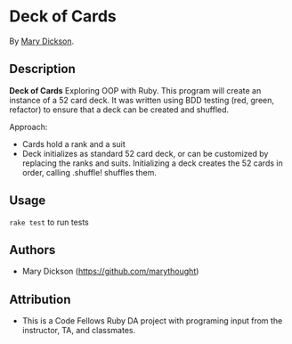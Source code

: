 # Deck of Cards

By [Mary Dickson](http://www.marydickson.com).

## Description
**Deck of Cards** Exploring OOP with Ruby. This program will create an instance of a 52 card deck. It was written using BDD testing (red, green, refactor) to ensure that a deck can be created and shuffled.

Approach:
* Cards hold a rank and a suit
* Deck initializes as standard 52 card deck, or can be customized by replacing the ranks and suits. Initializing a deck creates the 52 cards in order, calling .shuffle! shuffles them.

## Usage

`rake test` to run tests

## Authors

* Mary Dickson (https://github.com/marythought)

## Attribution
* This is a Code Fellows Ruby DA project with programing input from the instructor, TA, and classmates.

